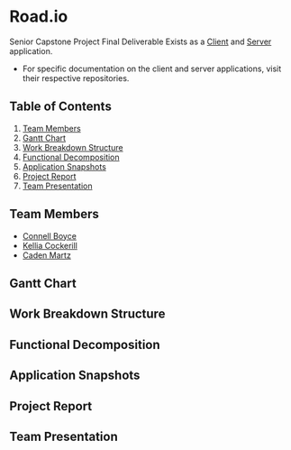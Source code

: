 # Road.io
Senior Capstone Project Final Deliverable
Exists as a [Client](http://github.com/connellboyce/road.io-client) and [Server](http://github.com/connellboyce/road.io-server) application.
- For specific documentation on the client and server applications, visit their respective repositories.

## Table of Contents
1. [Team Members](#team-members)
2. [Gantt Chart](#gantt-chart)
3. [Work Breakdown Structure](#work-breakdown-structure)
4. [Functional Decomposition](#functional-decomposition)
5. [Application Snapshots](#application-snapshots)
6. [Project Report](#project-report)
7. [Team Presentation](#team-presentation)

## Team Members
- [Connell Boyce](https://github.com/connellboyce)
- [Kellia Cockerill](https://github.com/kelliacockerill)
- [Caden Martz](https://github.com/CadenRM)

## Gantt Chart

## Work Breakdown Structure

## Functional Decomposition

## Application Snapshots

## Project Report

## Team Presentation
